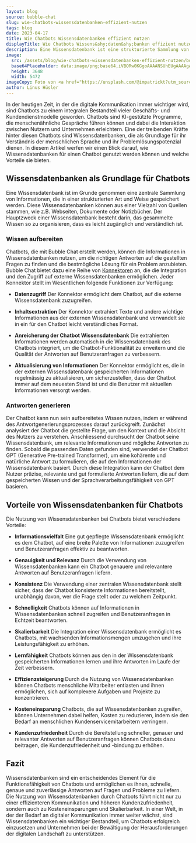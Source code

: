 ```yaml
---
layout: blog
source: bubble-chat
slug: wie-chatbots-wissensdatenbanken-effizient-nutzen
tags: blog
date: 2023-04-17
title: Wie Chatbots Wissensdatenbanken effizient nutzen
displayTitle: Wie Chatbots Wissens&shy;daten&shy;banken effizient nutzen
description: Eine Wissensdatenbank ist eine strukturierte Sammlung von Informationen aus verschiedenen Quellen. Chatbots nutzen diese, um passende Antworten zu finden.
image:
  src: /assets/blog/wie-chatbots-wissensdatenbanken-effizient-nutzen/books.jpg
  base64Placeholder: data:image/png;base64,iVBORw0KGgoAAAANSUhEUgAAAAgAAAAFCAIAAAD38zoCAAAACXBIWXMAAAsTAAALEwEAmpwYAAAAiElEQVR4nAF9AIL/ACIAADMbC3RZRsavnL6jkpB3ZtK9rf/36gBILh1EKhmAalvNu6jNsp+oj37v2sv/+usANh4Ova2mrJmKpox51cSy6dXE+eXT6NXGAI59cejh3XhiU4ZqWZ+Id822pdzIud/OvwAjBACAal1NNSVhSTubg3aUdWLfzr765tcR0EQlOZzTPQAAAABJRU5ErkJggg==
  height: 3648
  width: 5472
imageCopy: Foto von <a href="https://unsplash.com/@impatrickt?utm_source=unsplash&utm_medium=referral&utm_content=creditCopyText">Patrick Tomasso</a> auf <a href="https://unsplash.com/de/fotos/Oaqk7qqNh_c?utm_source=unsplash&utm_medium=referral&utm_content=creditCopyText">Unsplash</a>
author: Linus Hüsler
---
```


In der heutigen Zeit, in der die digitale Kommunikation immer wichtiger wird, sind Chatbots zu einem integralen Bestandteil vieler Geschäfts- und Kundendienstmodelle geworden. Chatbots sind KI-gestützte Programme, die menschenähnliche Gespräche führen können und dabei die Interaktion zwischen Nutzern und Unternehmen erleichtern. Eine der treibenden Kräfte hinter diesen Chatbots sind Wissensdatenbanken, die als Grundlage für ihr Verständnis der menschlichen Sprache und ihr Problemlösungspotenzial dienen. In diesem Artikel werfen wir einen Blick darauf, wie Wissensdatenbanken für einen Chatbot genutzt werden können und welche Vorteile sie bieten.

## Wissens&shy;daten&shy;banken als Grundlage für Chatbots

Eine Wissensdatenbank ist im Grunde genommen eine zentrale Sammlung von Informationen, die in einer strukturierten Art und Weise gespeichert werden. Diese Wissensdatenbanken können aus einer Vielzahl von Quellen stammen, wie z.B. Webseiten, Dokumente oder Notizbücher. Der Hauptzweck einer Wissensdatenbank besteht darin, das gesammelte Wissen so zu organisieren, dass es leicht zugänglich und verständlich ist.

### Wissen aufbereiten

Chatbots, die mit Bubble Chat erstellt werden, können die Informationen in Wissensdatenbanken nutzen, um die richtigen Antworten auf die gestellten Fragen zu finden und die bestmögliche Lösung für ein Problem anzubieten. Bubble Chat bietet dazu eine Reihe von [Konnektoren](/funktionen/wissensdatenbanken/) an, die die Integration und den Zugriff auf externe Wissensdatenbanken ermöglichen. Jeder Konnektor stellt im Wesentlichen folgende Funktionen zur Verfügung:

- **Datenzugriff**
    Der Konnektor ermöglicht dem Chatbot, auf die externe Wissensdatenbank zuzugreifen.

- **Inhaltsextraktion**
    Der Konnektor extrahiert Texte und andere wichtige Informationen aus der externen Wissensdatenbank und verwandelt sie in ein für den Chatbot leicht verständliches Format.

- **Anreicherung der Chatbot Wissensdatenbank**
    Die extrahierten Informationen werden automatisch in die Wissensdatenbank des Chatbots integriert, um die Chatbot-Funktionalität zu erweitern und die Qualität der Antworten auf Benutzeranfragen zu verbessern.

- **Aktualisierung von Informationen**
    Der Konnektor ermöglicht es, die in der externen Wissensdatenbank gespeicherten Informationen regelmässig zu aktualisieren, um sicherzustellen, dass der Chatbot immer auf dem neuesten Stand ist und die Benutzer mit aktuellen Informationen versorgt werden.

### Antworten generieren

Der Chatbot kann nun sein aufbereitetes Wissen nutzen, indem er während des Antwortgenerierungsprozesses darauf zurückgreift. Zunächst analysiert der Chatbot die gestellte Frage, um den Kontext und die Absicht des Nutzers zu verstehen. Anschliessend durchsucht der Chatbot seine Wissensdatenbank, um relevante Informationen und mögliche Antworten zu finden. Sobald die passenden Daten gefunden sind, verwendet der Chatbot GPT (Generative Pre-trained Transformer), um eine kohärente und natürliche Antwort zu formulieren, die auf den Informationen der Wissensdatenbank basiert. Durch diese Integration kann der Chatbot dem Nutzer präzise, relevante und gut formulierte Antworten liefern, die auf dem gespeicherten Wissen und der Sprachverarbeitungsfähigkeit von GPT basieren.

## Vorteile von Wissens&shy;daten&shy;banken für Chatbots

Die Nutzung von Wissensdatenbanken bei Chatbots bietet verschiedene Vorteile:

- **Informationsvielfalt**
    Eine gut gepflegte Wissensdatenbank ermöglicht es dem Chatbot, auf eine breite Palette von Informationen zuzugreifen und Benutzeranfragen effektiv zu beantworten.

- **Genauigkeit und Relevanz**
    Durch die Verwendung von Wissensdatenbanken kann ein Chatbot genauere und relevantere Antworten auf Benutzeranfragen liefern.

- **Konsistenz**
    Die Verwendung einer zentralen Wissensdatenbank stellt sicher, dass der Chatbot konsistente Informationen bereitstellt, unabhängig davon, wer die Frage stellt oder zu welchem Zeitpunkt.

- **Schnelligkeit**
    Chatbots können auf Informationen in Wissensdatenbanken schnell zugreifen und Benutzeranfragen in Echtzeit beantworten.

- **Skalierbarkeit**
    Die Integration einer Wissensdatenbank ermöglicht es Chatbots, mit wachsenden Informationsmengen umzugehen und ihre Leistungsfähigkeit zu erhöhen.

- **Lernfähigkeit**
    Chatbots können aus den in der Wissensdatenbank gespeicherten Informationen lernen und ihre Antworten im Laufe der Zeit verbessern.

- **Effizienzsteigerung**
    Durch die Nutzung von Wissensdatenbanken können Chatbots menschliche Mitarbeiter entlasten und ihnen ermöglichen, sich auf komplexere Aufgaben und Projekte zu konzentrieren.

- **Kosteneinsparung**
    Chatbots, die auf Wissensdatenbanken zugreifen, können Unternehmen dabei helfen, Kosten zu reduzieren, indem sie den Bedarf an menschlichen Kundenservicemitarbeitern verringern.

- **Kundenzufriedenheit**
    Durch die Bereitstellung schneller, genauer und relevanter Antworten auf Benutzeranfragen können Chatbots dazu beitragen, die Kundenzufriedenheit und -bindung zu erhöhen.

## Fazit

Wissensdatenbanken sind ein entscheidendes Element für die Funktionsfähigkeit von Chatbots und ermöglichen es ihnen, schnelle, genaue und zuverlässige Antworten auf Fragen und Probleme zu liefern. Die Nutzung von Wissensdatenbanken durch Chatbots führt nicht nur zu einer effizienteren Kommunikation und höheren Kundenzufriedenheit, sondern auch zu Kosteneinsparungen und Skalierbarkeit. In einer Welt, in der der Bedarf an digitaler Kommunikation immer weiter wächst, sind Wissensdatenbanken ein wichtiger Bestandteil, um Chatbots erfolgreich einzusetzen und Unternehmen bei der Bewältigung der Herausforderungen der digitalen Landschaft zu unterstützen.
